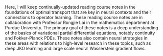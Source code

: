 Here, I will keep continually-updated reading course notes in the foundations of optimal transport that are key in neural contexts and their connections to operator learning. These reading course notes are in collaboration with Professor Rongjie Lai in the mathematics department at Purdue University. The primary goal of these notes is a deep understanding of the basics of variational partial differential equations, notably continuity and Fokker-Planck PDEs. These notes also contain neural strategies in these areas with relations to high-level research in these topics, such as deep JKO learning and large scale neural Wasserstein gradient flows.
